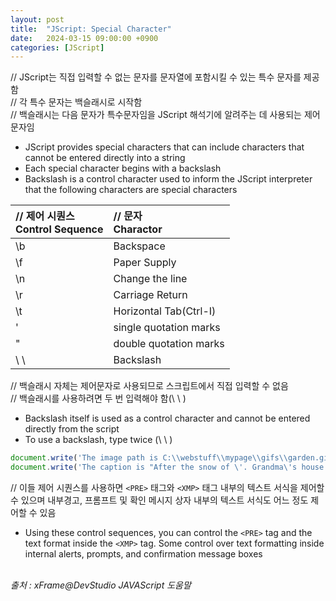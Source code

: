 ```yaml
---
layout: post
title:  "JScript: Special Character"
date:   2024-03-15 09:00:00 +0900
categories: [JScript]
---
```


// JScript는 직접 입력할 수 없는 문자를 문자열에 포함시킬 수 있는 특수 문자를 제공함   
// 각 특수 문자는 백슬래시로 시작함   
// 백슬래시는 다음 문자가 특수문자임을 JScript 해석기에 알려주는 데 사용되는 제어문자임   
- JScript provides special characters that can include characters that cannot be entered directly into a string   
- Each special character begins with a backslash   
- Backslash is a control character used to inform the JScript interpreter that the following characters are special characters   
   
|// 제어 시퀀스<br />Control Sequence|// 문자<br />Charactor|
|:---|:---|
|\b|Backspace|
|\f|Paper Supply|
|\n|Change the line|
|\r|Carriage Return|
|\t|Horizontal Tab(Ctrl-I)|
|\'|single quotation marks|
|\"|double quotation marks|
|\ \ |Backslash|
   
// 백슬래시 자체는 제어문자로 사용되므로 스크립트에서 직접 입력할 수 없음   
// 백슬래시를 사용하려면 두 번 입력해야 함(\ \ )   
- Backslash itself is used as a control character and cannot be entered directly from the script   
- To use a backslash, type twice (\ \ )   
   
```javascript
document.write('The image path is C:\\webstuff\\mypage\\gifs\\garden.gif');
document.write('The caption is "After the snow of \'. Grandma\'s house is covered."');
```
   
// 이들 제어 시퀀스를 사용하면 `<PRE>` 태그와 `<XMP>` 태그 내부의 텍스트 서식을 제어할 수 있으며 내부경고, 프롬프트 및 확인 메시지 상자 내부의 텍스트 서식도 어느 정도 제어할 수 있음   
- Using these control sequences, you can control the `<PRE>` tag and the text format inside the `<XMP>` tag. Some control over text formatting inside internal alerts, prompts, and confirmation message boxes   
   
<br />
<cite>출처 : xFrame@DevStudio JAVAScript 도움말</cite>
